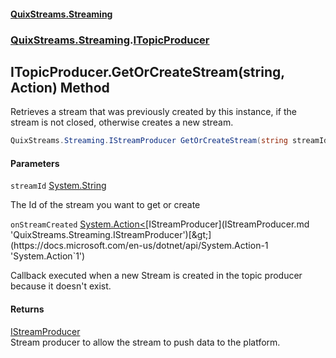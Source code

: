 #### [QuixStreams.Streaming](index.md 'index')
### [QuixStreams.Streaming](QuixStreams.Streaming.md 'QuixStreams.Streaming').[ITopicProducer](ITopicProducer.md 'QuixStreams.Streaming.ITopicProducer')

## ITopicProducer.GetOrCreateStream(string, Action<IStreamProducer>) Method

Retrieves a stream that was previously created by this instance, if the stream is not closed, otherwise creates a new stream.

```csharp
QuixStreams.Streaming.IStreamProducer GetOrCreateStream(string streamId, System.Action<QuixStreams.Streaming.IStreamProducer> onStreamCreated=null);
```
#### Parameters

<a name='QuixStreams.Streaming.ITopicProducer.GetOrCreateStream(string,System.Action_QuixStreams.Streaming.IStreamProducer_).streamId'></a>

`streamId` [System.String](https://docs.microsoft.com/en-us/dotnet/api/System.String 'System.String')

The Id of the stream you want to get or create

<a name='QuixStreams.Streaming.ITopicProducer.GetOrCreateStream(string,System.Action_QuixStreams.Streaming.IStreamProducer_).onStreamCreated'></a>

`onStreamCreated` [System.Action&lt;](https://docs.microsoft.com/en-us/dotnet/api/System.Action-1 'System.Action`1')[IStreamProducer](IStreamProducer.md 'QuixStreams.Streaming.IStreamProducer')[&gt;](https://docs.microsoft.com/en-us/dotnet/api/System.Action-1 'System.Action`1')

Callback executed when a new Stream is created in the topic producer because it doesn't exist.

#### Returns
[IStreamProducer](IStreamProducer.md 'QuixStreams.Streaming.IStreamProducer')  
Stream producer to allow the stream to push data to the platform.